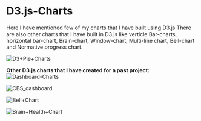 # D3.js-Charts

Here I have mentioned few of my charts that I have built using D3.js
There are also other charts that I have built in D3.js like verticle Bar-charts, horizontal bar-chart, Brain-chart, Window-chart, Multi-line chart, Bell-chart and Normative progress chart.

![D3+Pie+Charts](https://github.com/Hamza01541/D3.js-Charts/assets/49500814/ed6b1672-844c-4fcc-a04e-d6453df9c33c)

**Other D3.js charts that I have created for a past project:**
![Dashboard-Charts](https://github.com/Hamza01541/D3.js-Charts/assets/49500814/9f1e06df-aa17-4b35-8233-a9b5c96e8585)

![CBS_dashboard](https://github.com/Hamza01541/D3.js-Charts/assets/49500814/e03cab7a-ad32-48fa-a507-dfdaee7685d7)

![Bell+Chart](https://github.com/Hamza01541/D3.js-Charts/assets/49500814/e9a5267f-e20c-4033-b6c3-4465f82959f4)

![Brain+Health+Chart](https://github.com/Hamza01541/D3.js-Charts/assets/49500814/a2788c5c-d9bf-413f-8365-b19b7fc1d55e)
